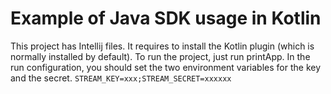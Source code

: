 # Example of Java SDK usage in Kotlin
This project has Intellij files. It requires to install the Kotlin plugin (which is normally installed by default).
To run the project, just run printApp. In the run configuration, you should set the two environment variables for the key and the secret.
`STREAM_KEY=xxx;STREAM_SECRET=xxxxxx`